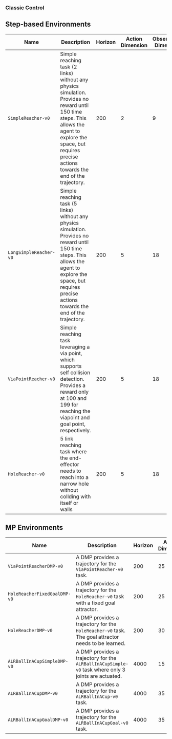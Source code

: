 ### Classic Control

## Step-based Environments
|Name| Description|Horizon|Action Dimension|Observation Dimension
|---|---|---|---|---|
|`SimpleReacher-v0`| Simple reaching task (2 links) without any physics simulation. Provides no reward until 150 time steps. This allows the agent to explore the space, but requires precise actions towards the end of the trajectory.| 200 | 2 | 9
|`LongSimpleReacher-v0`| Simple reaching task (5 links) without any physics simulation. Provides no reward until 150 time steps. This allows the agent to explore the space, but requires precise actions towards the end of the trajectory.| 200 | 5 | 18
|`ViaPointReacher-v0`| Simple reaching task leveraging a via point, which supports self collision detection. Provides a reward only at 100 and 199 for reaching the viapoint and goal point, respectively.| 200 | 5 | 18 
|`HoleReacher-v0`| 5 link reaching task where the end-effector needs to reach into a narrow hole without collding with itself or walls | 200 | 5 | 18

## MP Environments
|Name| Description|Horizon|Action Dimension|Context Dimension
|---|---|---|---|---|
|`ViaPointReacherDMP-v0`| A DMP provides a trajectory for the `ViaPointReacher-v0` task. | 200 | 25
|`HoleReacherFixedGoalDMP-v0`| A DMP provides a trajectory for the `HoleReacher-v0` task with a fixed goal attractor. | 200 | 25
|`HoleReacherDMP-v0`| A DMP provides a trajectory for the `HoleReacher-v0` task. The goal attractor needs to be learned. | 200 | 30 
|`ALRBallInACupSimpleDMP-v0`| A DMP provides a trajectory for the `ALRBallInACupSimple-v0` task where only 3 joints are actuated. | 4000 | 15
|`ALRBallInACupDMP-v0`| A DMP provides a trajectory for the `ALRBallInACup-v0` task. | 4000 | 35
|`ALRBallInACupGoalDMP-v0`| A DMP provides a trajectory for the `ALRBallInACupGoal-v0` task. | 4000 | 35 | 3

[//]:  |`HoleReacherProMPP-v0`|